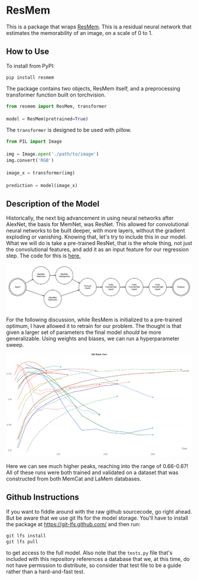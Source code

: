 # ResMem

This is a package that wraps [ResMem](https://coen.needell.co/projects/memnet/). This is a residual neural network that 
estimates the memorability of an image, on a scale of 0 to 1.

## How to Use
To install from PyPI:
```shell
pip install resmem
```

The package contains two objects, ResMem itself, and a preprocessing transformer function built on torchvision.
```python
from resmem import ResMem, transformer

model = ResMem(pretrained=True)

```
The `transformer` is designed to be used with pillow.

```python
from PIL import Image

img = Image.open('./path/to/image')
img.convert('RGB')

image_x = transformer(img)

prediction = model(image_x)
```

## Description of the Model

Historically, the next big advancement in using neural networks after AlexNet, the basis for MemNet, was ResNet. This allowed for convolutional neural networks to be built deeper, with more layers, without the gradient exploding or vanishing. Knowing that, let's try to include this in our model. What we will do is take a pre-trained ResNet, that is the whole thing, not just the convolutional features, and add it as an input feature for our regression step. The code for this is [here.](https://www.coeneedell.com/appendix/memnet_extras/#resmem)

![ResMem Diagram](ResMem.jpg)

For the following discussion, while ResMem is initialized to a pre-trained optimum, I have allowed it to retrain for our problem. The thought is that given a larger set of parameters the final model *should* be more generalizable. Using weights and biases, we can run a hyperparameter sweep.

![ResMem Testing](resnetsweep.png)

Here we can see much higher peaks, reaching into the range of 0.66-0.67! All of these runs were both trained and validated on a dataset that was constructed from both MemCat and LaMem databases.

## Github Instructions

If you want to fiddle around with the raw github sourcecode, go right ahead. But be aware that we use git lfs for the 
model storage. You'll have to install the package at https://git-lfs.github.com/ and then run:
```shell
git lfs install
git lfs pull
```
to get access to the full model. Also note that the `tests.py` file that's included with this repository references a 
database that we, at this time, do not have permission to distribute, so consider that test file to be a guide rather 
than a hard-and-fast test.